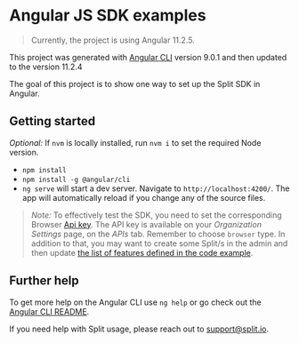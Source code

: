 # Angular JS SDK examples
> Currently, the project is using Angular 11.2.5.

This project was generated with [Angular CLI](https://github.com/angular/angular-cli) version 9.0.1 and then updated to the version 11.2.4

The goal of this project is to show one way to set up the Split SDK in Angular.

## Getting started
_Optional:_ If `nvm` is locally installed, run `nvm i` to set the required Node version. 
- `npm install`
- `npm install -g @angular/cli`
- `ng serve` will start a dev server. Navigate to `http://localhost:4200/`. The app will automatically reload if you change any of the source files.

>_Note:_ To effectively test the SDK, you need to set the corresponding Browser [Api key](https://help.split.io/hc/en-us/articles/360020448791-JavaScript-SDK#2-instantiate-the-sdk-and-create-a-new-split-client). 
>The API key is available on your *Organization Settings* page, on the *APIs* tab. Remember to choose `browser` type.
>In addition to that, you may want to create some Split/s in the admin and then update [the list of features defined in the code example](https://github.com/splitio/angular-sdk-examples/blob/efant_updateExample/src/app/splitio.service.ts#L27-L31).

## Further help

To get more help on the Angular CLI use `ng help` or go check out the [Angular CLI README](https://github.com/angular/angular-cli/blob/master/README.md).

If you need help with Split usage, please reach out to support@split.io.

